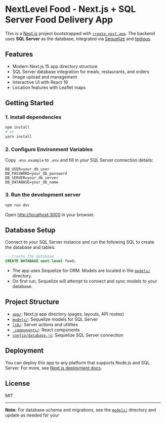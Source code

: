 # NextLevel Food  - Next.js + SQL Server Food Delivery App

This is a [Next.js](https://nextjs.org) project bootstrapped with [`create-next-app`](https://nextjs.org/docs/app/api-reference/cli/create-next-app). The backend uses **SQL Server** as the database, integrated via [Sequelize](https://sequelize.org/) and [tedious](https://www.npmjs.com/package/tedious).

## Features

- Modern Next.js 15 app directory structure
- SQL Server database integration for meals, restaurants, and orders
- Image upload and management
- Interactive UI with React 19
- Location features with Leaflet maps

## Getting Started

### 1. Install dependencies

```bash
npm install
# or
yarn install
```

### 2. Configure Environment Variables

Copy `.env.example` to `.env` and fill in your SQL Server connection details:

```
DB_USER=your_db_user
DB_PASSWORD=your_db_password
DB_SERVER=your_db_server
DB_DATABASE=your_db_name
```

### 3. Run the development server

```bash
npm run dev
```

Open [http://localhost:3000](http://localhost:3000) in your browser.

## Database Setup

Connect to your SQL Server instance and run the following SQL to create the database and tables:

```sql
-- Create the database
CREATE DATABASE next-level-food;
```

- The app uses Sequelize for ORM. Models are located in the [`models/`](models/) directory.
- On first run, Sequelize will attempt to connect and sync models to your database.

## Project Structure

- [`app/`](app/): Next.js app directory (pages, layouts, API routes)
- [`models/`](models/): Sequelize models for SQL Server
- [`lib/`](lib/): Server actions and utilities
- [`_components/`](./_components/): React components
- [`config/database.js`](config/database.js): Sequelize SQL Server connection

## Deployment

You can deploy this app to any platform that supports Node.js and SQL Server. For more, see [Next.js deployment docs](https://nextjs.org/docs/app/building-your-application/deploying).

## License

MIT

---

**Note:** For database schema and migrations, see the [`models/`](models/) directory and update as needed for your